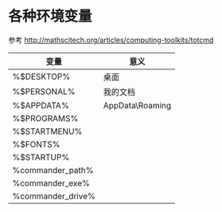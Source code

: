 # 各种环境变量
参考 http://mathscitech.org/articles/computing-toolkits/totcmd

变量|意义
-|-
 %$DESKTOP%|桌面
  %$PERSONAL%|我的文档
  %$APPDATA%|AppData\Roaming
  %$PROGRAMS%|
   %$STARTMENU%|
   %$FONTS%|
    %$STARTUP%|
	%commander_path%|
	%commander_exe%|
	%commander_drive%|